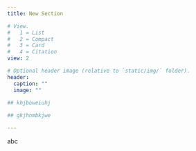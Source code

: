 ```yaml
---
title: New Section

# View.
#   1 = List
#   2 = Compact
#   3 = Card
#   4 = Citation
view: 2

# Optional header image (relative to `static/img/` folder).
header:
  caption: ""
  image: ""
  
## khjbòweiuhj

## gkjhnmbkjwe

---
```


abc
